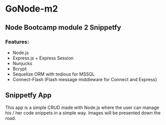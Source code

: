 # GoNode-m2

## Node Bootcamp module 2 Snippetfy
### Features:

* Node.js
* Express.js + Express Session
* Nunjucks
* Bcrypt
* Sequelize ORM with tedious for MSSQL
* Connect-Flash (Flash message middleware for Connect and Express)

## Snippetfy App
This app is a simple CRUD made with Node.js where the user can manage his / her code snippets in a simple way.
Images will be presented down the road.
